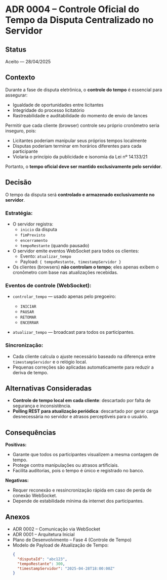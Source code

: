 # ADR 0004 – Controle Oficial do Tempo da Disputa Centralizado no Servidor

## Status

Aceito — 28/04/2025

## Contexto

Durante a fase de disputa eletrônica, o **controle do tempo** é essencial para assegurar:

- Igualdade de oportunidades entre licitantes
- Integridade do processo licitatório
- Rastreabilidade e auditabilidade do momento de envio de lances

Permitir que cada cliente (browser) controle seu próprio cronômetro seria inseguro, pois:

- Licitantes poderiam manipular seus próprios tempos localmente
- Disputas poderiam terminar em horários diferentes para cada participante
- Violaria o princípio da publicidade e isonomia da Lei nº 14.133/21

Portanto, o **tempo oficial deve ser mantido exclusivamente pelo servidor**.

## Decisão

O tempo da disputa será **controlado e armazenado exclusivamente no servidor**.

### Estratégia:

- O servidor registra:
  - `inicio` da disputa
  - `fimPrevisto`
  - `encerramento`
  - `tempoRestante` (quando pausado)
- O servidor emite eventos WebSocket para todos os clientes:
  - Evento: `atualizar_tempo`
  - Payload: `{ tempoRestante, timestampServidor }`
- Os clientes (browsers) **não controlam o tempo**; eles apenas exibem o cronômetro com base nas atualizações recebidas.

### Eventos de controle (WebSocket):
- `controlar_tempo` — usado apenas pelo pregoeiro:
  - `INICIAR`
  - `PAUSAR`
  - `RETOMAR`
  - `ENCERRAR`

- `atualizar_tempo` — broadcast para todos os participantes.

### Sincronização:

- Cada cliente calcula o ajuste necessário baseado na diferença entre `timestampServidor` e o relógio local.
- Pequenas correções são aplicadas automaticamente para reduzir a deriva de tempo.

## Alternativas Consideradas

- **Controle de tempo local em cada cliente**: descartado por falta de segurança e inconsistência.
- **Polling REST para atualização periódica**: descartado por gerar carga desnecessária no servidor e atrasos perceptíveis para o usuário.

## Consequências

**Positivas:**
- Garante que todos os participantes visualizem a mesma contagem de tempo.
- Protege contra manipulações ou atrasos artificiais.
- Facilita auditorias, pois o tempo é único e registrado no banco.

**Negativas:**
- Requer reconexão e ressincronização rápida em caso de perda de conexão WebSocket.
- Depende de estabilidade mínima da internet dos participantes.

## Anexos

- ADR 0002 – Comunicação via WebSocket
- ADR 0001 – Arquitetura Inicial
- Plano de Desenvolvimento – Fase 4 (Controle de Tempo)
- Modelo de Payload de Atualização de Tempo:
  ```json
  {
    "disputaId": "abc123",
    "tempoRestante": 300,
    "timestampServidor": "2025-04-28T18:00:00Z"
  }
